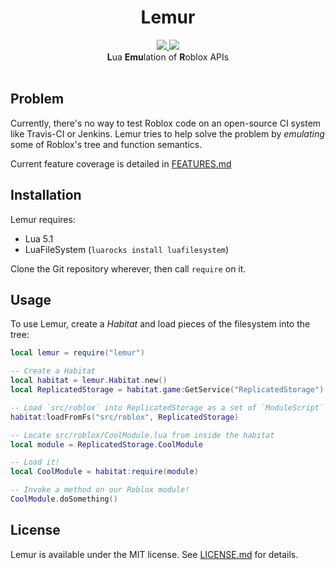 <h1 align="center">Lemur</h1>
<div align="center">
	<a href="https://travis-ci.org/LPGhatguy/lemur">
		<img src="https://api.travis-ci.org/LPGhatguy/lemur.svg?branch=master" />
	</a>
	<a href="https://coveralls.io/github/LPGhatguy/lemur?branch=master">
		<img src="https://coveralls.io/repos/github/LPGhatguy/lemur/badge.svg?branch=master" />
	</a>
</div>

<div align="center">
	<strong>L</strong>ua <strong>Emu</strong>lation of <strong>R</strong>oblox APIs
</div>

<div>&nbsp;</div>

## Problem
Currently, there's no way to test Roblox code on an open-source CI system like Travis-CI or Jenkins. Lemur tries to help solve the problem by _emulating_ some of Roblox's tree and function semantics.

Current feature coverage is detailed in [FEATURES.md](FEATURES.md)

## Installation
Lemur requires:
* Lua 5.1
* LuaFileSystem (`luarocks install luafilesystem`)

Clone the Git repository wherever, then call `require` on it.

## Usage
To use Lemur, create a _Habitat_ and load pieces of the filesystem into the tree:

```lua
local lemur = require("lemur")

-- Create a Habitat
local habitat = lemur.Habitat.new()
local ReplicatedStorage = habitat.game:GetService("ReplicatedStorage")

-- Load `src/roblox` into ReplicatedStorage as a set of `ModuleScript` objects
habitat:loadFromFs("src/roblox", ReplicatedStorage)

-- Locate src/roblox/CoolModule.lua from inside the habitat
local module = ReplicatedStorage.CoolModule

-- Load it!
local CoolModule = habitat:require(module)

-- Invoke a method on our Roblox module!
CoolModule.doSomething()
```

## License
Lemur is available under the MIT license. See [LICENSE.md](LICENSE.md) for details.